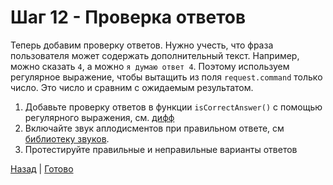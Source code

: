 # Шаг 12 - Проверка ответов

Теперь добавим проверку ответов.
Нужно учесть, что фраза пользователя может содержать дополнительный текст.
Например, можно сказать `4`, а можно `я думаю ответ 4`. 
Поэтому используем регулярное выражение, чтобы вытащить из поля `request.command` только число. 
Это число и сравним с ожидаемым результатом.

1. Добавьте проверку ответов в функции `isCorrectAnswer()` с помощью регулярного выражения, см. [дифф][diff]
2. Включайте звук аплодисментов при правильном ответе, см [библиотеку звуков](https://yandex.ru/dev/dialogs/alice/doc/sounds-docpage/).
3. Протестируйте правильные и неправильные варианты ответов

[Назад][prev] | [Готово][next]

[prev]: https://github.com/vitalets/alice-workshop/tree/step11
[diff]: https://github.com/vitalets/alice-workshop/compare/step11...step12
[next]: http://bit.ly/alice-workshop_step13
